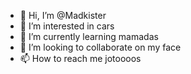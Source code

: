 - 👋 Hi, I’m @Madkister
- 👀 I’m interested in cars
- 🌱 I’m currently learning mamadas
- 💞️ I’m looking to collaborate on my face
- 📫 How to reach me jotoooos

<!---
Madkister/Madkister is a ✨ special ✨ repository because its `README.md` (this file) appears on your GitHub profile.
You can click the Preview link to take a look at your changes.
--->
